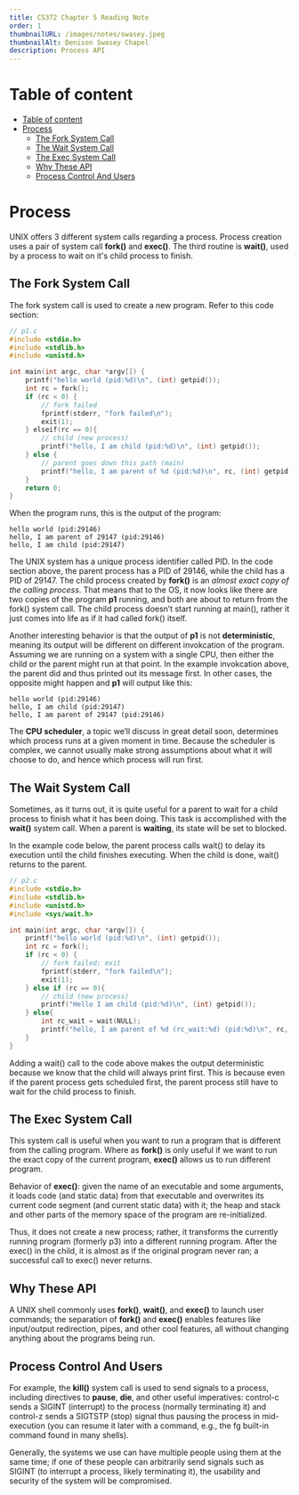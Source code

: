 ```yaml
---
title: CS372 Chapter 5 Reading Note
order: 1
thumbnailURL: /images/notes/swasey.jpeg
thumbnailAlt: Denison Swasey Chapel
description: Process API
---
```


# Table of content

- [Table of content](#table-of-content)
- [Process](#process)
	- [The Fork System Call](#the-fork-system-call)
	- [The Wait System Call](#the-wait-system-call)
	- [The Exec System Call](#the-exec-system-call)
	- [Why These API](#why-these-api)
	- [Process Control And Users](#process-control-and-users)

# Process

UNIX offers 3 different system calls regarding a process. Process creation uses a pair of system call **fork()** and **exec()**. The third routine is **wait()**, used by a process to wait on it's child process to finish.

## The Fork System Call

The fork system call is used to create a new program. Refer to this code section:

```c
// p1.c
#include <stdio.h>
#include <stdlib.h>
#include <unistd.h>

int main(int argc, char *argv[]) {
	printf("hello world (pid:%d)\n", (int) getpid());
	int rc = fork();
	if (rc < 0) {
		// fork failed
		fprintf(stderr, "fork failed\n");
		exit(1);
	} elseif(rc == 0){
		// child (new process)
		printf("hello, I am child (pid:%d)\n", (int) getpid());
	} else {
		// parent goes down this path (main)
		printf("hello, I am parent of %d (pid:%d)\n", rc, (int) getpid());
	}
	return 0;
}
```

When the program runs, this is the output of the program:

```
hello world (pid:29146)
hello, I am parent of 29147 (pid:29146)
hello, I am child (pid:29147)
```

The UNIX system has a unique process identifier called PID. In the code section above, the parent process has a PID of 29146, while the child has a PID of 29147. The child process created by **fork()** is an _almost exact copy of the calling process_. That means that to the OS, it now looks like there are two copies of the program **p1** running, and both are about to return from the fork() system call. The child process doesn’t start running at main(), rather it just comes into life as if it had called fork() itself.

Another interesting behavior is that the output of **p1** is not **deterministic**, meaning its output will be different on different invokcation of the program. Assuming we are running on a system with a single CPU, then either the child or the parent might run at that point. In the example invokcation above, the parent did and thus printed out its message first. In other cases, the opposite might happen and **p1** will output like this:

```
hello world (pid:29146)
hello, I am child (pid:29147)
hello, I am parent of 29147 (pid:29146)
```

The **CPU scheduler**, a topic we’ll discuss in great detail soon, determines which process runs at a given moment in time. Because the scheduler is complex, we cannot usually make strong assumptions about what it will choose to do, and hence which process will run first.

## The Wait System Call

Sometimes, as it turns out, it is quite useful for a parent to wait for a child process to finish what it has been doing. This task is accomplished with the **wait()** system call. When a parent is **waiting**, its state will be set to blocked.

In the example code below, the parent process calls wait() to delay its execution until the child finishes executing. When the child is done, wait() returns to the parent.

```c
// p2.c
#include <stdio.h>
#include <stdlib.h>
#include <unistd.h>
#include <sys/wait.h>

int main(int argc, char *argv[]) {
	printf("hello world (pid:%d)\n", (int) getpid());
	int rc = fork();
	if (rc < 0) {
		// fork failed; exit
		fprintf(stderr, "fork failed\n");
		exit(1);
	} else if (rc == 0){
		// child (new process)
		printf("Hello I am child (pid:%d)\n", (int) getpid());
	} else{
		int rc_wait = wait(NULL);
		printf("hello, I am parent of %d (rc_wait:%d) (pid:%d)\n", rc, rc_wait, (int) getpid());
	}
}
```

Adding a wait() call to the code above makes the output deterministic because we know that the child will always print first. This is because even if the parent process gets scheduled first, the parent process still have to wait for the child process to finish.

## The Exec System Call

This system call is useful when you want to run a program that is different from the calling program. Where as **fork()** is only useful if we want to run the exact copy of the current program, **exec()** allows us to run different program.

Behavior of **exec()**: given the name of an executable and some arguments, it loads code (and static data) from that executable and overwrites its current code segment (and current static data) with it; the heap and stack and other parts of the memory space of the program are re-initialized.

Thus, it does not create a new process; rather, it transforms the currently running program (formerly p3) into a different running program. After the exec() in the child, it is almost as if the original program never ran; a successful call to exec() never returns.

## Why These API

A UNIX shell commonly uses **fork()**, **wait()**, and **exec()** to launch user commands; the separation of **fork()** and **exec()** enables features like input/output redirection, pipes, and other cool features, all without changing anything about the programs being run.

## Process Control And Users

For example, the **kill()** system call is used to send signals to a process, including directives to **pause**, **die**, and other useful imperatives: control-c sends a SIGINT (interrupt) to the process (normally terminating it) and control-z sends a SIGTSTP (stop) signal thus pausing the process in mid-execution (you can resume it later with a command, e.g., the fg built-in command found in many shells).

Generally, the systems we use can have multiple people using them at the same time; if one of these people can arbitrarily send signals such as SIGINT (to interrupt a process, likely terminating it), the usability and security of the system will be compromised.
